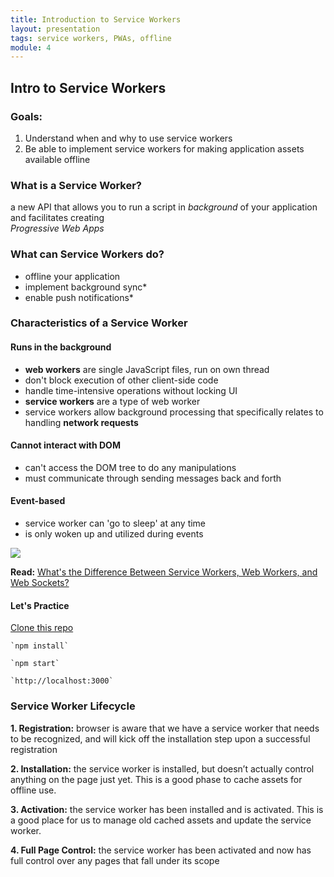 ```yaml
---
title: Introduction to Service Workers
layout: presentation
tags: service workers, PWAs, offline
module: 4
---
```


<section>
  <h2>Intro to Service Workers</h2>
</section>

<section>
  <h3>Goals:</h3>
  <ol>
    <li>Understand when and why to use service workers</li>
    <li>Be able to implement service workers for making application assets available offline</li>
  </ol>
</section>

<section>
  <section>
    <h3>What is a Service Worker?</h3>
  </section>
  <section>
    <p>a new API that allows you to run a script in <i>background</i> of your application and facilitates creating <br /><i>Progressive Web Apps</i></p>
  </section>
</section>

<section>
  <h3>What can Service Workers do?</h3>
  <ul>
    <li>offline your application</li>
    <li>implement background sync*</li>
    <li>enable push notifications*</li>
  </ul>
</section>

<section>
  <section>
    <h3>Characteristics of a Service Worker</h3>
  </section>
  <section>
    <h4><b>Runs in the background</b></h4>
    <ul>
      <li><b>web workers</b> are single JavaScript files, run on own thread</li>
      <li>don't block execution of other client-side code</li>
      <li>handle time-intensive operations without locking UI</li>
      <li><b>service workers</b> are a type of web worker</li>
      <li>service workers allow background processing that specifically relates to handling <b>network requests</b></li>
    </ul>
  </section>
  <section>
    <h4><b>Cannot interact with DOM</b></h4>
    <ul>
      <li>can't access the DOM tree to do any manipulations</li>
      <li>must communicate through sending messages back and forth</li>
    </ul>
  </section>
  <section>
    <h4><b>Event-based</b></h4>
    <ul>
      <li>service worker can 'go to sleep' at any time</li>
      <li>is only woken up and utilized during events</li>
    </ul>
    <img src="https://mdn.mozillademos.org/files/12632/sw-events.png" />
  </section>
  <section>
    <p><b>Read:</b> <a href="https://aarontgrogg.com/blog/2015/07/20/the-difference-between-service-workers-web-workers-and-websockets/">What's the Difference Between Service Workers, Web Workers, and Web Sockets?</a></p>
  </section>
</section>

<section>
  <h4>Let's Practice</h4>
  <p><a href="https://github.com/turingschool-examples/offline-news">Clone this repo</a></p>
  <p><pre><code>`npm install`</code></pre></p>
  <p><pre><code>`npm start`</code></pre></p>
  <p><pre><code>`http://localhost:3000`</code></pre></p>
</section>

<section>
  <section>
    <h3>Service Worker Lifecycle</h3>
  </section>
  <section>
    <p><b>1. Registration:</b> browser is aware that we have a service worker that needs to be recognized, and will kick off the installation step upon a successful registration</p>
  </section>
  <section>
    <p><b>2. Installation:</b> the service worker is installed, but doesn’t actually control anything on the page just yet. This is a good phase to cache assets for offline use.</p>
  </section>
  <section>
    <p><b>3. Activation:</b> the service worker has been installed and is activated. This is a good place for us to manage old cached assets and update the service worker.</p>
  </section>
  <section>
    <p><b>4. Full Page Control:</b> the service worker has been activated and now has full control over any pages that fall under its scope</p>
  </section>
</section>